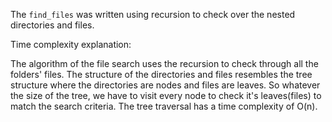 The `find_files` was written using recursion to check over the nested directories and files.


Time complexity explanation:

The algorithm of the file search uses the recursion to check through all the folders' files. The structure of the directories and files resembles the tree structure where the directories are nodes and files are leaves. So whatever the size of the tree, we have to visit every node to check it's leaves(files) to match the search criteria. The tree traversal has a time complexity of O(n).
